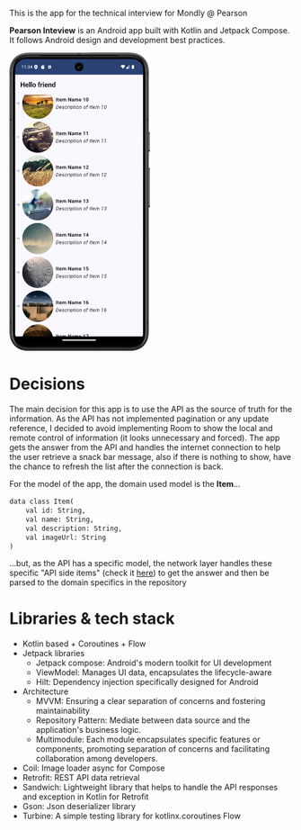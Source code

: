 This is the app for the technical interview for Mondly @ Pearson

**Pearson Inteview** is an Android app built with Kotlin and Jetpack Compose. It
follows Android design and development best practices.

<img src="docs/home_screenshot.png" alt="Screenshot showing Home screen" width="250"/>

Decisions
=
The main decision for this app is to use the API as the source of truth for the information. As the API has not implemented pagination or any update reference, I decided to avoid implementing Room to show the local and remote control of information (it looks unnecessary and forced).
The app gets the answer from the API and handles the internet connection to help the user retrieve a snack bar message, also if there is nothing to show, have the chance to refresh the list after the connection is back.

For the model of the app, the domain used model is the **Item**...
```code
data class Item(
    val id: String,
    val name: String,
    val description: String,
    val imageUrl: String
)
```
...but, as the API has a specific model, the network layer handles these specific "API side items" (check it [here](core/network/src/main/java/com/uforpablo/network/model/APIModel.kt)) to get the answer and then be parsed to the domain specifics in the repository

Libraries & tech stack
=
- Kotlin based + Coroutines + Flow
- Jetpack libraries
  - Jetpack compose: Android's modern toolkit for UI development
  - ViewModel: Manages UI data, encapsulates the lifecycle-aware
  - Hilt: Dependency injection specifically designed for Android
- Architecture
  - MVVM: Ensuring a clear separation of concerns and fostering maintainability
  - Repository Pattern: Mediate between data source and the application's business logic.
  - Multimodule: Each module encapsulates specific features or components, promoting separation of concerns and facilitating collaboration among developers. 
-  Coil: Image loader async for Compose
-  Retrofit: REST API data retrieval
- Sandwich: Lightweight library that helps to handle the API responses and exception in Kotlin for Retrofit
- Gson: Json deserializer library
- Turbine: A simple testing library for kotlinx.coroutines Flow
